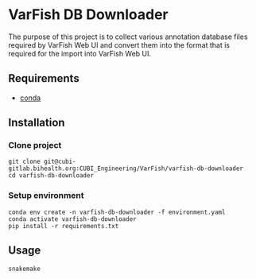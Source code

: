 # VarFish DB Downloader

The purpose of this project is to collect various annotation database files
required by VarFish Web UI and convert them into the format that is required for
the import into VarFish Web UI.

## Requirements

- [conda](https://conda.io/miniconda.html)

## Installation

### Clone project

```
git clone git@cubi-gitlab.bihealth.org:CUBI_Engineering/VarFish/varfish-db-downloader
cd varfish-db-downloader
```

### Setup environment

```
conda env create -n varfish-db-downloader -f environment.yaml
conda activate varfish-db-downloader
pip install -r requirements.txt
```

## Usage

```
snakemake
```
